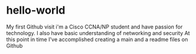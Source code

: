 # hello-world
My first Github visit
i'm a Cisco CCNA/NP student and have passion for technology. I also have basic understanding of networking and security
At this point in time I've accomplished creating a main and a readme files on Github
